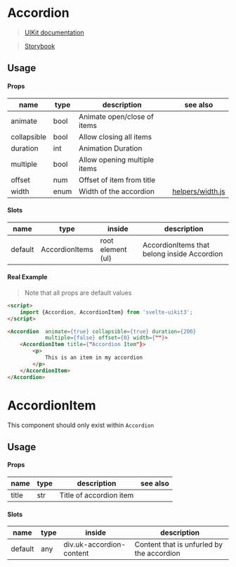 # Accordion
> [UIKit documentation](https://getuikit.com/docs/accordion)

> [Storybook](https://0c370t.github.io/Svelte-UIKit3/docs/?path=/story/accordion--main)
## Usage

#### Props
| name        | type  | description                  | see also                        |
|-------------|-------|------------------------------|---------------------------------|
| animate     | bool  | Animate open/close of items  |                                 |
| collapsible | bool  | Allow closing all items      |                                 |
| duration    | int   | Animation Duration           |                                 |
| multiple    | bool  | Allow opening multiple items |                                 |
| offset      | num   | Offset of item from title    |                                 |
| width       | enum  | Width of the accordion       | [helpers/width.js](../helpers#width) |

#### Slots

| name    | type           | inside              | description                                 |
|---------|----------------|---------------------|---------------------------------------------|
| default | AccordionItems | root element (ul)   | AccordionItems that belong inside Accordion |

#### Real Example
> Note that all props are default values
```html
<script>
    import {Accordion, AccordionItem} from 'svelte-uikit3';
</script>

<Accordion  animate={true} collapsible={true} duration={200}
            multiple={false} offset={0} width={""}>
    <AccordionItem title={"Accordion Item"}>
        <p>
            This is an item in my accordion
        </p>
    </AccordionItem>
</Accordion>
```

# AccordionItem
This component should only exist within `Accordion`

## Usage

#### Props
| name        | type  | description                  | see also                        |
|-------------|-------|------------------------------|---------------------------------|
| title       | str   | Title of accordion item      |

#### Slots

| name    | type  | inside                     | description                                 |
|---------|-------|----------------------------|---------------------------------------------|
| default | any   | div.uk-accordion-content   | Content that is unfurled by the accordion   |
